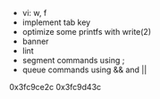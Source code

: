 - vi: w, f
- implement tab key
- optimize some printfs with write(2)
- banner
- lint
- segment commands using ;
- queue commands using && and ||


0x3fc9ce2c
  0x3fc9d43c
